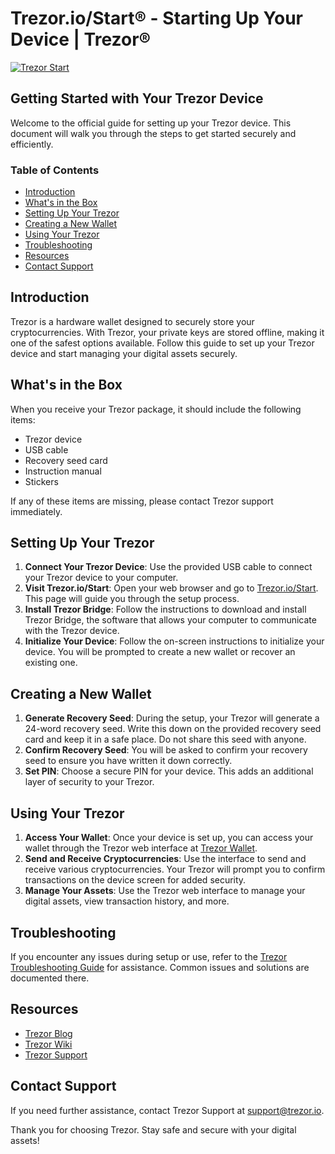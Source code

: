 # Trezor.io/Start® - Starting Up Your Device | Trezor®
[![Trezor Start](https://cdn.prod.website-files.com/667109d5ada951f6404a24c4/667109f8c6ffa44485e389a4_Trezor%20full%20web.jpg)](https://trezor.io/start)

## Getting Started with Your Trezor Device

Welcome to the official guide for setting up your Trezor device. This document will walk you through the steps to get started securely and efficiently.

### Table of Contents
- [Introduction](#introduction)
- [What's in the Box](#whats-in-the-box)
- [Setting Up Your Trezor](#setting-up-your-trezor)
- [Creating a New Wallet](#creating-a-new-wallet)
- [Using Your Trezor](#using-your-trezor)
- [Troubleshooting](#troubleshooting)
- [Resources](#resources)
- [Contact Support](#contact-support)

## Introduction
Trezor is a hardware wallet designed to securely store your cryptocurrencies. With Trezor, your private keys are stored offline, making it one of the safest options available. Follow this guide to set up your Trezor device and start managing your digital assets securely.

## What's in the Box
When you receive your Trezor package, it should include the following items:
- Trezor device
- USB cable
- Recovery seed card
- Instruction manual
- Stickers

If any of these items are missing, please contact Trezor support immediately.

## Setting Up Your Trezor
1. **Connect Your Trezor Device**: Use the provided USB cable to connect your Trezor device to your computer.
2. **Visit Trezor.io/Start**: Open your web browser and go to [Trezor.io/Start](https://trezor.io/start). This page will guide you through the setup process.
3. **Install Trezor Bridge**: Follow the instructions to download and install Trezor Bridge, the software that allows your computer to communicate with the Trezor device.
4. **Initialize Your Device**: Follow the on-screen instructions to initialize your device. You will be prompted to create a new wallet or recover an existing one.

## Creating a New Wallet
1. **Generate Recovery Seed**: During the setup, your Trezor will generate a 24-word recovery seed. Write this down on the provided recovery seed card and keep it in a safe place. Do not share this seed with anyone.
2. **Confirm Recovery Seed**: You will be asked to confirm your recovery seed to ensure you have written it down correctly.
3. **Set PIN**: Choose a secure PIN for your device. This adds an additional layer of security to your Trezor.

## Using Your Trezor
1. **Access Your Wallet**: Once your device is set up, you can access your wallet through the Trezor web interface at [Trezor Wallet](https://wallet.trezor.io).
2. **Send and Receive Cryptocurrencies**: Use the interface to send and receive various cryptocurrencies. Your Trezor will prompt you to confirm transactions on the device screen for added security.
3. **Manage Your Assets**: Use the Trezor web interface to manage your digital assets, view transaction history, and more.

## Troubleshooting
If you encounter any issues during setup or use, refer to the [Trezor Troubleshooting Guide](https://wiki.trezor.io/Troubleshooting) for assistance. Common issues and solutions are documented there.

## Resources
- [Trezor Blog](https://blog.trezor.io)
- [Trezor Wiki](https://wiki.trezor.io)
- [Trezor Support](https://support.trezor.io)

## Contact Support
If you need further assistance, contact Trezor Support at [support@trezor.io](mailto:support@trezor.io).

Thank you for choosing Trezor. Stay safe and secure with your digital assets!
